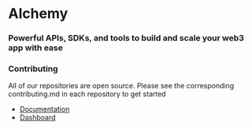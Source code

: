 <!-- Banner Image -->
# Alchemy

### Powerful APIs, SDKs, and tools to build and scale your web3 app with ease

### Contributing

All of our repositories are open source. Please see the corresponding contributing.md in each repository to get started


- [Documentation](https://docs.alchemy.com/)
- [Dashboard](https://dashboard.alchemy.com/)